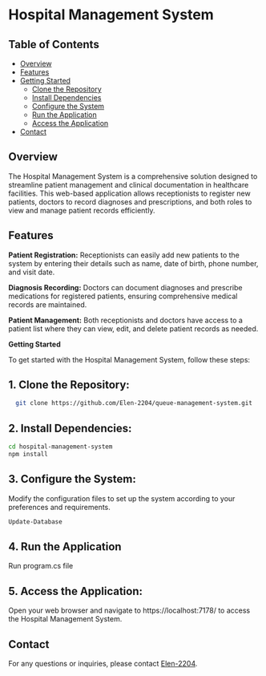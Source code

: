   # Hospital Management System
## Table of Contents
- [Overview](#overview)
- [Features](#features)
- [Getting Started](#getting-started)
  - [Clone the Repository](#1-clone-the-repository)
  - [Install Dependencies](#2-install-dependencies)
  - [Configure the System](#3-configure-the-system)
  - [Run the Application](#4-run-the-application)
  - [Access the Application](#5-access-the-application)
- [Contact](#contact)
## Overview

The Hospital Management System is a comprehensive solution designed to streamline patient management and clinical documentation in healthcare facilities. This web-based application allows receptionists to register new patients, doctors to record diagnoses and prescriptions, and both roles to view and manage patient records efficiently.

## Features

**Patient Registration:** Receptionists can easily add new patients to the system by entering their details such as name, date of birth, phone number, and visit date.

**Diagnosis Recording:** Doctors can document diagnoses and prescribe medications for registered patients, ensuring comprehensive medical records are maintained.

**Patient Management:** Both receptionists and doctors have access to a patient list where they can view, edit, and delete patient records as needed.

**Getting Started**

To get started with the Hospital Management System, follow these steps:

## 1. Clone the Repository:
 ```bash
   git clone https://github.com/Elen-2204/queue-management-system.git
   ```


## 2. Install Dependencies:

```bash
cd hospital-management-system
npm install
```

## 3. Configure the System:

Modify the configuration files to set up the system according to your preferences and requirements.

```bash
Update-Database
```

## 4. Run the Application
   
Run program.cs file


## 5. Access the Application:

Open your web browser and navigate to https://localhost:7178/  to access the Hospital Management System.

## Contact

For any questions or inquiries, please contact [Elen-2204](https://github.com/Elen-2204).

    

